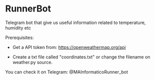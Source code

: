 # RunnerBot
Telegram bot that give us useful information related to temperature, humidity etc

Prerequisites:
* Get a API token from: https://openweathermap.org/api  

* Create a txt file called "coordinates.txt" or change the filename on weather.py source.
  
  

You can check it on Telegram: @MAInformaticoRunner_bot
